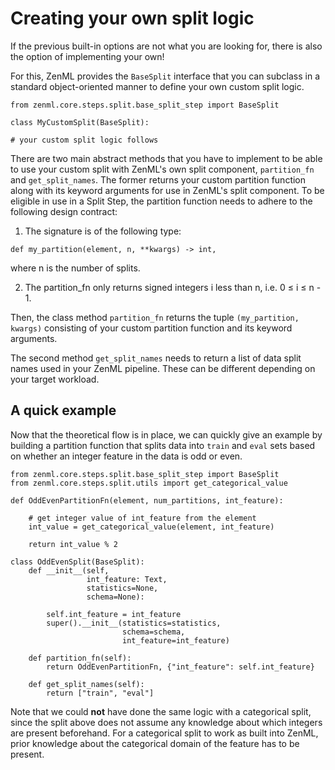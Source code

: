# Creating your own split logic

If the previous built-in options are not what you are looking for, there is also the option of implementing your own!

For this, ZenML provides the `BaseSplit` interface that you can subclass in a standard object-oriented manner to define
your own custom split logic.

```
from zenml.core.steps.split.base_split_step import BaseSplit

class MyCustomSplit(BaseSplit):

# your custom split logic follows
```

There are two main abstract methods that you have to implement to be able to use your custom split with ZenML's own
split component, `partition_fn` and `get_split_names`. The former returns your custom partition function along with its
keyword arguments for use in ZenML's split component. To be eligible in use in a Split Step, the partition function
needs to adhere to the following design contract:

1. The signature is of the following type:

```
def my_partition(element, n, **kwargs) -> int,
```

where n is the number of splits.

2. The partition_fn only returns signed integers i less than n, i.e. 0 ≤ i ≤ n - 1.

Then, the class method `partition_fn` returns the tuple `(my_partition, kwargs)` consisting of your custom partition
function and its keyword arguments.

The second method `get_split_names` needs to return a list of data split names used in your ZenML pipeline. These can be
different depending on your target workload.

## A quick example

Now that the theoretical flow is in place, we can quickly give an example by building a partition function that splits
data into `train` and `eval` sets based on whether an integer feature in the data is odd or even.

```
from zenml.core.steps.split.base_split_step import BaseSplit
from zenml.core.steps.split.utils import get_categorical_value

def OddEvenPartitionFn(element, num_partitions, int_feature):

    # get integer value of int_feature from the element
    int_value = get_categorical_value(element, int_feature)
    
    return int_value % 2

class OddEvenSplit(BaseSplit):
    def __init__(self, 
                 int_feature: Text,
                 statistics=None,
                 schema=None):
                 
        self.int_feature = int_feature
        super().__init__(statistics=statistics,
                         schema=schema,
                         int_feature=int_feature)
        
    def partition_fn(self):
        return OddEvenPartitionFn, {"int_feature": self.int_feature}
    
    def get_split_names(self):
        return ["train", "eval"]
```

Note that we could **not** have done the same logic with a categorical split, since the split above does not assume 
any knowledge about which integers are present beforehand. For a categorical split to work as built into ZenML, prior
knowledge about the categorical domain of the feature has to be present.
